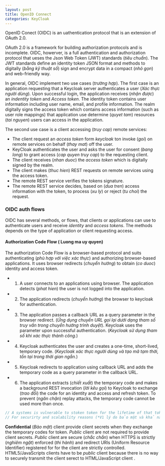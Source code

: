 ```yaml
---
layout: post
title: OpenID Connect
categories: KeyCloak
---
```


OpenID Conect (OIDC) is an uathentication protocol that is an extension of OAuth 2.0.

OAuth 2.0 is a framework for building authorization protocols and is incomplete. OIDC, howerver, is a full authentication and authorization protocol that ueses the Json Web Token (JWT) standards (*tiêu chuẩn*). The JWT standards define an identity token JSON format and methods to digitally (*bằng kỹ thuật số*) sign and encrypt data in a compact (*nhỏ gọn*) and web-friendly way. 

In general, OIDC implement two use cases (*trường hợp*). The first case is an application requesting that a Keycloak server authenticates a user (*Xác thực người dùng*).
Upon successful login, the application receives (*nhận được*)  an *indentity token* and  *Access token*. The identity token contains user information including user name, email, and profile information. The realm digitally signs the access token which contains access information (such as user role mappings) that application use determine (*quyet tam*) resources (*tai nguyen*) users can access in the application.

The second use case is a client accessing (*truy cap*) remote services:

+ The client request an *access token* form *keycloak* ton invoke (*goi*) on remote services on behalf  (*thay mat*) off the user.
+ KeyCloak authenticates the user and asks the user for consent (*bang long*) to grant access (*cap quyen truy cap*) to the requesting client.
+ The client receives (*nhan duoc*) the *access token* which is digitally signed by the realm.
+ The client makes (*thuc hien*) REST requests on remote services using the access token.
+ The remote REST service verifies the tokens signature.
+ The remote REST service decides, based on (*dua tren*) access information with the token, to process (*xu ly*) or reject (*tu choi*) the request.


### OIDC auth flows

OIDC has several methods, or flows, that clients or applications can use to authenticate users and receive  *identity* and *access tokens*. The methods depends on the type
of application or client requesting access.

#### Authorization Code Flow ( Luong ma uy quyen)

The authorization Code Flow is a browser-based protocol and suits authenticating (*phù hợp với việc xác thực*) and authorizing browser-based applications.
It uses browser redirects (*chuyển hướng*) to obtain (*co duoc*) identity and access token.

- 1. A user connects to an applications using browser. The application detects (*phat hien*) the user is not logged into the application.
- 2. The application redirects (*chuyển hướng*) the browser to keycloak for authentication.
- 3. The application passes a callback URL as a query parameter in the browser redirect. (*Ứng dụng chuyển URL gọi lại dưới dạng tham số truy vấn trong chuyển hướng trình duyệt*). Keycloak uses the parameter upon successful authentication. (*Keycloak sử dụng tham số khi xác thực thành công.*)
- 4. Keycloak authenticates the user and creates a one-time, short-lived, temporary code. (*Keycloak xác thực người dùng và tạo mã tạm thời, tồn tại trong thời gian ngắn.*)
- 5. Keycloak redirects to application using callback URL and adds the temporary code as a query parameter in the callback URL.
- 6. The application extracts (*chiết xuất*) the temporary code and makes a background REST invocation (*lời kêu gọi*) to Keycloak to exchange (*trao đổi*) the code for
an identity and access and refresh token. To prevent (*ngăn chặn*) replay attacks, the temporary code cannot be used more than once.

```java
// A systems is vulnerable to stoken token for the lifetime of that token. (*Một hệ thống dễ bị đánh cắp mã thông báo trong suốt thời gian tồn tại của mã thông báo đó.*)
// For securirty and scalability reasons (*Vì lý do bảo mật và khả năng mở rộng*), access tokens are generally (*nói chung là*) set expire quickly so subsequents (*tiep theo*) token requests fail. If a token expire, an application can obtain (*đạt được*) a new accesstoken using the additional (*thêm vào*) *refresh token* sent by the login protocol.

```

**Confidential** (*Bảo mật*) client provide client secrets when they exchange the temporary codes for token.
*Public* client are not required to provide client secrets. 
*Public* client are secure (*chắc chắn*) when HTTPS is strictly (*nghiêm ngặt*) enforced (*thi hành*) and redirect URIs (Uniform Resource Identifier)
registered for for the client are strictly controlled. HTML5/JavaScripts clients have to be *public*  client because there is no way to securely transmit the
client serect to HTML/JavaScript client .

